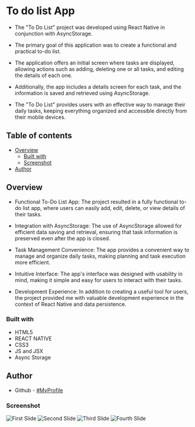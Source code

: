 # To do list App

* The "To Do List" project was developed using React Native in conjunction with AsyncStorage.
* The primary goal of this application was to create a functional and practical to-do list.
* The application offers an initial screen where tasks are displayed, allowing actions such as adding, deleting one or all tasks, and editing the details of each one.
* Additionally, the app includes a details screen for each task, and the information is saved and retrieved using AsyncStorage.

* The "To Do List" provides users with an effective way to manage their daily tasks, keeping everything organized and accessible directly from their mobile devices.

## Table of contents

- [Overview](#overview)
  - [Built with](#built-with)
  - [Screenshot](#Screenshot)
- [Author](#author)

## Overview
* Functional To-Do List App: The project resulted in a fully functional to-do list app, where users can easily add, edit, delete, or view details of their tasks.

* Integration with AsyncStorage: The use of AsyncStorage allowed for efficient data saving and retrieval, ensuring that task information is preserved even after the app is closed.

* Task Management Convenience: The app provides a convenient way to manage and organize daily tasks, making planning and task execution more efficient.

* Intuitive Interface: The app's interface was designed with usability in mind, making it simple and easy for users to interact with their tasks.

* Development Experience: In addition to creating a useful tool for users, the project provided me with valuable development experience in the context of React Native and data persistence.

### Built with

- HTML5
- REACT NATIVE
- CSS3
- JS and JSX
- Async Storage

## Author

- Github - [#MyProfile](https://github.com/AlanDavid-007/To-do-list/)

### Screenshot

![First Slide](./toDoList/assets/home.jpg)
![Second Slide](./toDoList/assets/task.jpg)
![Third Slide](./toDoList/assets/toggle.jpg)
![Fourth Slide](./toDoList/assets/tasks.jpg)
